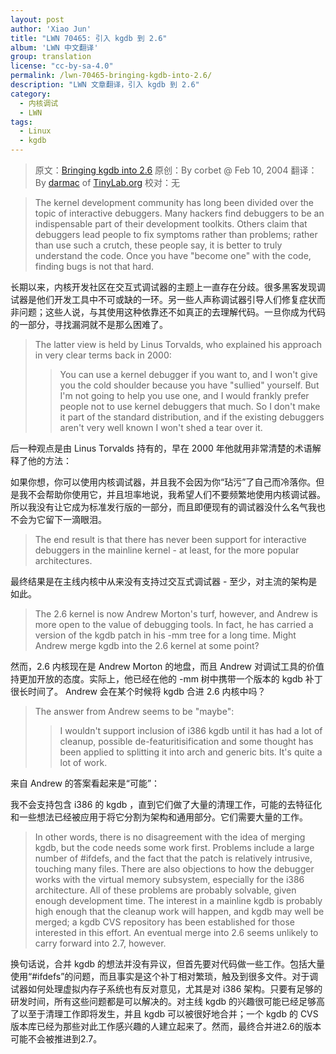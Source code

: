 ```yaml
---
layout: post
author: 'Xiao Jun'
title: "LWN 70465: 引入 kgdb 到 2.6"
album: 'LWN 中文翻译'
group: translation
license: "cc-by-sa-4.0"
permalink: /lwn-70465-bringing-kgdb-into-2.6/
description: "LWN 文章翻译，引入 kgdb 到 2.6"
category:
  - 内核调试
  - LWN
tags:
  - Linux
  - kgdb
---
```


> 原文：[Bringing kgdb into 2.6](https://lwn.net/Articles/70465/)
> 原创：By corbet @ Feb 10, 2004
> 翻译：By [darmac](https://github.com/darmac) of [TinyLab.org][1]
> 校对：无

> The kernel development community has long been divided over the topic of interactive debuggers. Many hackers find debuggers to be an indispensable part of their development toolkits. Others claim that debuggers lead people to fix symptoms rather than problems; rather than use such a crutch, these people say, it is better to truly understand the code. Once you have "become one" with the code, finding bugs is not that hard. 

长期以来，内核开发社区在交互式调试器的主题上一直存在分歧。很多黑客发现调试器是他们开发工具中不可或缺的一环。另一些人声称调试器引导人们修复症状而非问题；这些人说，与其使用这种依靠还不如真正的去理解代码。一旦你成为代码的一部分，寻找漏洞就不是那么困难了。

>The latter view is held by Linus Torvalds, who explained his approach in very clear terms back in 2000: 
>>You can use a kernel debugger if you want to, and I won't give you the cold shoulder because you have "sullied" yourself. But I'm not going to help you use one, and I would frankly prefer people not to use kernel debuggers that much. So I don't make it part of the standard distribution, and if the existing debuggers aren't very well known I won't shed a tear over it. 

后一种观点是由 Linus Torvalds 持有的，早在 2000 年他就用非常清楚的术语解释了他的方法：

如果你想，你可以使用内核调试器，并且我不会因为你“玷污”了自己而冷落你。但是我不会帮助你使用它，并且坦率地说，我希望人们不要频繁地使用内核调试器。所以我没有让它成为标准发行版的一部分，而且即便现有的调试器没什么名气我也不会为它留下一滴眼泪。

>The end result is that there has never been support for interactive debuggers in the mainline kernel - at least, for the more popular architectures. 

最终结果是在主线内核中从来没有支持过交互式调试器 - 至少，对主流的架构是如此。

> The 2.6 kernel is now Andrew Morton's turf, however, and Andrew is more open to the value of debugging tools. In fact, he has carried a version of the kgdb patch in his -mm tree for a long time. Might Andrew merge kgdb into the 2.6 kernel at some point?

然而，2.6 内核现在是 Andrew Morton 的地盘，而且 Andrew 对调试工具的价值持更加开放的态度。实际上，他已经在他的 -mm 树中携带一个版本的 kgdb 补丁很长时间了。 Andrew 会在某个时候将 kgdb 合进 2.6 内核中吗？

> The answer from Andrew seems to be "maybe":
>> I wouldn't support inclusion of i386 kgdb until it has had a lot of cleanup, possible de-featuritisification and some thought has been applied to splitting it into arch and generic bits. It's quite a lot of work.

来自 Andrew 的答案看起来是“可能”：

我不会支持包含 i386 的 kgdb ，直到它们做了大量的清理工作，可能的去特征化和一些想法已经被应用于将它分割为架构和通用部分。它们需要大量的工作。

> In other words, there is no disagreement with the idea of merging kgdb, but the code needs some work first. Problems include a large number of #ifdefs, and the fact that the patch is relatively intrusive, touching many files. There are also objections to how the debugger works with the virtual memory subsystem, especially for the i386 architecture. All of these problems are probably solvable, given enough development time. The interest in a mainline kgdb is probably high enough that the cleanup work will happen, and kgdb may well be merged; a kgdb CVS repository has been established for those interested in this effort. An eventual merge into 2.6 seems unlikely to carry forward into 2.7, however.

换句话说，合并 kgdb 的想法并没有异议，但首先要对代码做一些工作。包括大量使用“#ifdefs”的问题，而且事实是这个补丁相对繁琐，触及到很多文件。对于调试器如何处理虚拟内存子系统也有反对意见，尤其是对 i386 架构。只要有足够的研发时间，所有这些问题都是可以解决的。对主线 kgdb 的兴趣很可能已经足够高了以至于清理工作即将发生，并且 kgdb 可以被很好地合并；一个 kgdb 的 CVS 版本库已经为那些对此工作感兴趣的人建立起来了。然而，最终合并进2.6的版本可能不会被推进到2.7。

[1]: http://tinylab.org
